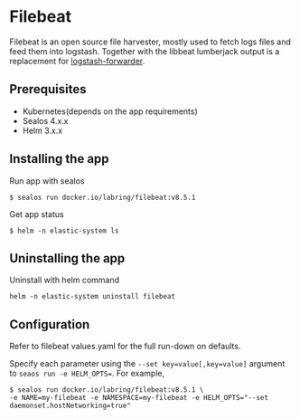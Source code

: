 # Filebeat

Filebeat is an open source file harvester, mostly used to fetch logs files and feed them into logstash. Together with the libbeat lumberjack output is a replacement for [logstash-forwarder](https://github.com/elastic/logstash-forwarder).

## Prerequisites

- Kubernetes(depends on the app requirements)
- Sealos 4.x.x
- Helm 3.x.x

## Installing the app

Run app with sealos

```shell
$ sealos run docker.io/labring/filebeat:v8.5.1
```

Get app status

```shell
$ helm -n elastic-system ls
```

## Uninstalling the app

Uninstall with helm command

```shell
helm -n elastic-system uninstall filebeat
```

## Configuration

Refer to filebeat values.yaml for the full run-down on defaults.

Specify each parameter using the `--set key=value[,key=value]` argument to `seaos run -e HELM_OPTS=`. For example,

```shell
$ sealos run docker.io/labring/filebeat:v8.5.1 \
-e NAME=my-filebeat -e NAMESPACE=my-filebeat -e HELM_OPTS="--set daemonset.hostNetworking=true"
```
